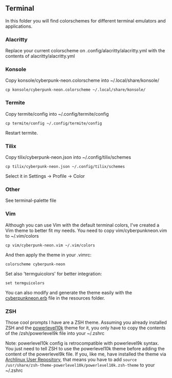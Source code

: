 ## Terminal

In this folder you will find colorschemes for different terminal emulators and applications.

### Alacritty

Replace your current colorscheme on .config/alacritty/alacritty.yml with the contents of alacritty/alacritty.yml

### Konsole

Copy konsole/cyberpunk-neon.colorscheme into ~/.local/share/konsole/

`cp konsole/cyberpunk-neon.colorscheme ~/.local/share/konsole/`

### Termite

Copy termite/config into ~/.config/termite/config

`cp termite/config ~/.config/termite/config`

Restart termite.

### Tilix

Copy tilix/cyberpunk-neon.json into ~/.config/tilix/schemes

`cp tilix/cyberpunk-neon.json ~/.config/tilix/schemes`

Select it in Settings -> Profile -> Color

### Other

See terminal-palette file

### Vim

Although you can use Vim with the default terminal colors, I've created a Vim theme to better fit my needs. You need to copy vim/cyberpunkneon.vim to ~/.vim/colors

`cp vim/cyberpunk-neon.vim ~/.vim/colors`

And then apply the theme in your .vimrc:

`colorscheme cyberpunk-neon`

Set also 'termguicolors' for better integration:

`set termguicolors`

You can also modify and generate the theme easily with the [cyberpunkneon.erb](https://github.com/romainl/vim-rnb/) file in the resources folder.

### ZSH

Those cool prompts I have are a ZSH theme. Assuming you already installed ZSH and the [powerlevel10k](https://github.com/romkatv/powerlevel10k) theme for it, you only have to copy the contents of the /zsh/powerlevel9k file into your ~/.zshrc 

Note: powerlevel10k config is retrocompatible with powerlevel9k syntax. You just need to tell ZSH to use the powerlevel10k theme before adding the content of the powerlevel9k file. If you, like me, have installed the theme via [Archlinux User Repository](https://aur.archlinux.org/packages/zsh-theme-powerlevel10k-git/), that means you have to add `source /usr/share/zsh-theme-powerlevel10k/powerlevel10k.zsh-theme` to your ~/.zshrc
